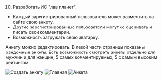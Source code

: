 10. Разработать ИС "лав планет".
 * Каждый зарегистрированный пользователь может разместить на сайте свою анкету.
 * Другие зарегистрированные пользователи могут ее оценивать и писать свои комментарии.
 * Возможность загружать свою аватарку.

Анкету можно редактировать.
В левой части страницы показаны рандомные анкеты.
Есть возможность смотреть анкеты отдельно для мужчин и для женщин, 5 самых комментируемых, 5 с самым высоким рейтингом.

![Создать анкету](http://i.imgur.com/AKQW8df)
![Главная](http://i.imgur.com/OEcS0ZZ)
![Анкета](http://i.imgur.com/lXjpveh)
